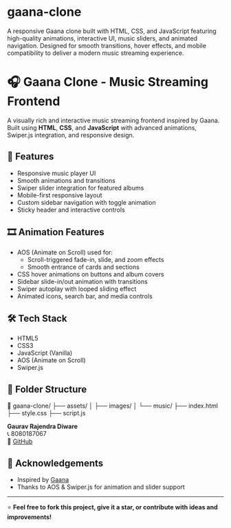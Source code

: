 # gaana-clone
A responsive Gaana clone built with HTML, CSS, and JavaScript featuring high-quality animations, interactive UI, music sliders, and animated navigation. Designed for smooth transitions, hover effects, and mobile compatibility to deliver a modern music streaming experience.
# 🎧 Gaana Clone - Music Streaming Frontend

A visually rich and interactive music streaming frontend inspired by Gaana. Built using **HTML**, **CSS**, and **JavaScript** with advanced animations, Swiper.js integration, and responsive design.

## 🚀 Features

- Responsive music player UI
- Smooth animations and transitions
- Swiper slider integration for featured albums
- Mobile-first responsive layout
- Custom sidebar navigation with toggle animation
- Sticky header and interactive controls

## 🎞️ Animation Features

- AOS (Animate on Scroll) used for:
  - Scroll-triggered fade-in, slide, and zoom effects
  - Smooth entrance of cards and sections
- CSS hover animations on buttons and album covers
- Sidebar slide-in/out animation with transitions
- Swiper autoplay with looped sliding effect
- Animated icons, search bar, and media controls

## 🛠️ Tech Stack

- HTML5  
- CSS3  
- JavaScript (Vanilla)  
- AOS (Animate on Scroll)  
- Swiper.js

## 📁 Folder Structure

📁 gaana-clone/
├── assets/
│ ├── images/
│ └── music/
├── index.html
├── style.css
├── script.js


**Gaurav Rajendra Diware**  
📞 8080187067  
🔗 [GitHub](https://github.com/GauravDiware)

## 🙌 Acknowledgements

- Inspired by [Gaana](https://gaana.com)  
- Thanks to AOS & Swiper.js for animation and slider support

---

⭐ **Feel free to fork this project, give it a star, or contribute with ideas and improvements!**
